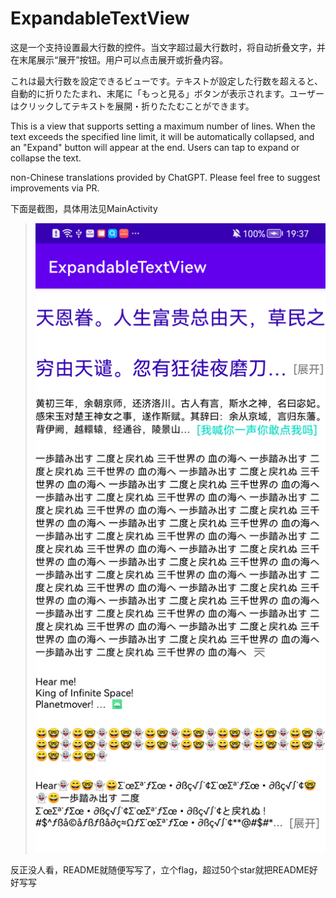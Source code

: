 # ExpandableTextView

这是一个支持设置最大行数的控件。当文字超过最大行数时，将自动折叠文字，并在末尾展示“展开”按钮。用户可以点击展开或折叠内容。

これは最大行数を設定できるビューです。テキストが設定した行数を超えると、自動的に折りたたまれ、末尾に「もっと見る」ボタンが表示されます。ユーザーはクリックしてテキストを展開・折りたたむことができます。

This is a view that supports setting a maximum number of lines. When the text exceeds the specified line limit, it will be automatically collapsed, and an "Expand" button will appear at the end. Users can tap to expand or collapse the text.

non-Chinese translations provided by ChatGPT. Please feel free to suggest improvements via PR.

下面是截图，具体用法见MainActivity

> ![屏幕截图](doc/screencap.png)

反正没人看，README就随便写写了，立个flag，超过50个star就把README好好写写
